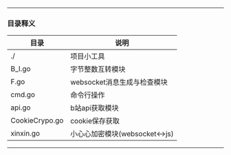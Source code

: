 
---
### 目录释义
|目录|说明|
|-|-|
|./|项目小工具|
|B_I.go|字节整数互转模块|
|F.go|websocket消息生成与检查模块|
|cmd.go|命令行操作|
|api.go|b站api获取模块|
|CookieCrypo.go|cookie保存获取|
|xinxin.go|小心心加密模块(websocket<->js)
---